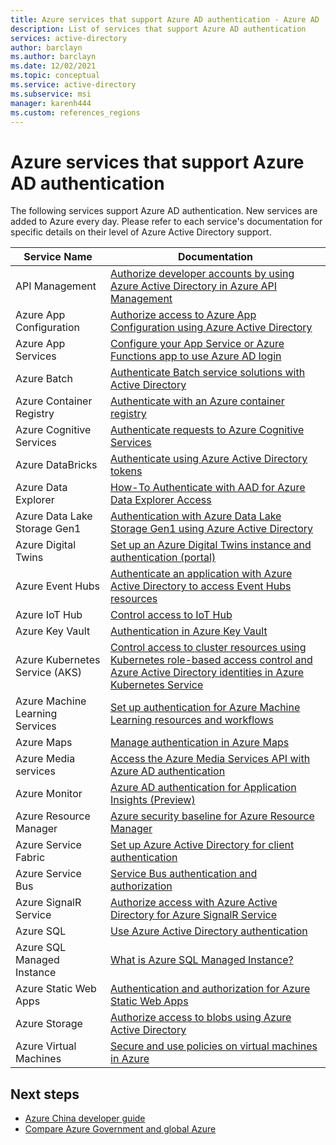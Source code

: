 ```yaml
---
title: Azure services that support Azure AD authentication - Azure AD
description: List of services that support Azure AD authentication
services: active-directory
author: barclayn
ms.author: barclayn
ms.date: 12/02/2021
ms.topic: conceptual
ms.service: active-directory
ms.subservice: msi
manager: karenh444
ms.custom: references_regions
---
```


# Azure services that support Azure AD authentication

The following services support Azure AD authentication. New services are added to Azure every day. Please refer to each service's documentation for specific details on their level of Azure Active Directory support.

| Service Name                    |  Documentation                                                                                                                                                                                |
|---------------------------------|----------------------------------------------------------------------------------------------------------------------------------------------------------------------------------------------|
| API Management                  | [Authorize developer accounts by using Azure Active Directory in Azure API Management](../../api-management/api-management-howto-aad.md)                                                                                            |
| Azure App Configuration         | [Authorize access to Azure App Configuration using Azure Active Directory](../../azure-app-configuration/concept-enable-rbac.md)                                                                                                           |
| Azure App Services              | [Configure your App Service or Azure Functions app to use Azure AD login](../../app-service/configure-authentication-provider-aad.md)    |
| Azure Batch                     | [Authenticate Batch service solutions with Active Directory](../../batch/batch-aad-auth.md)         |
| Azure Container Registry        | [Authenticate with an Azure container registry](../../container-registry/container-registry-authentication.md)                                                                       |
| Azure Cognitive Services        | [Authenticate requests to Azure Cognitive Services](../../cognitive-services/authentication.md?tabs=powershell#authenticate-with-azure-active-directory)                                                                          |
| Azure DataBricks                | [Authenticate using Azure Active Directory tokens](https://docs.microsoft.com/azure/databricks/dev-tools/api/latest/aad/)
| Azure Data Explorer             | [How-To Authenticate with AAD for Azure Data Explorer Access](https://docs.microsoft.com/azure/data-explorer/how-to-authenticate-with-aad)                                                                                                     |
| Azure Data Lake Storage Gen1    | [Authentication with Azure Data Lake Storage Gen1 using Azure Active Directory](../../storage/common/data-lakes-store-authentication-using-azure-active-directory.md)                                                                                                  |
| Azure Digital Twins             | [Set up an Azure Digital Twins instance and authentication (portal)](../../digital-twins/how-to-set-up-instance-portal.md#set-up-user-access-permissions)                                                                                            |
| Azure Event Hubs                | [Authenticate an application with Azure Active Directory to access Event Hubs resources](../../event-hubs/authenticate-application.md)
| Azure IoT Hub                   | [Control access to IoT Hub](../../iot-hub/iot-hub-devguide-security.md)                                                                               |
| Azure Key Vault                 | [Authentication in Azure Key Vault](../../key-vault/general/authentication.md)
| Azure Kubernetes Service (AKS)  | [Control access to cluster resources using Kubernetes role-based access control and Azure Active Directory identities in Azure Kubernetes Service](../../aks/azure-ad-rbac.md)                                                                                                                           |
| Azure Machine Learning Services | [Set up authentication for Azure Machine Learning resources and workflows](/machine-learning/how-to-setup-authentication.md)                                                                                         |
| Azure Maps                      | [Manage authentication in Azure Maps](../../azure-maps/how-to-manage-authentication.md) |
| Azure Media services            | [Access the Azure Media Services API with Azure AD authentication](../../media-services/previous/media-services-use-aad-auth-to-access-ams-api.md) |
| Azure Monitor                   | [Azure AD authentication for Application Insights (Preview)](../../azure-monitor/app/azure-ad-authentication?tabs=net)                                                                                              |
| Azure Resource Manager          | [Azure security baseline for Azure Resource Manager](https://docs.microsoft.com/security/benchmark/azure/baselines/resource-manager-security-baseline?toc=/azure/azure-resource-manager/management/toc.json)
| Azure Service Fabric            | [Set up Azure Active Directory for client authentication](../../service-fabric/service-fabric-cluster-creation-setup-aad.md)                                                                                                        |
| Azure Service Bus               | [Service Bus authentication and authorization](../../service-bus-messaging/service-bus-authentication-and-authorization.md)
| Azure SignalR Service           | [Authorize access with Azure Active Directory for Azure SignalR Service](../../azure-signalr/signalr-concept-authorize-azure-active-directory.md)                                                                                                     |
| Azure SQL                       | [Use Azure Active Directory authentication](../../azure-sql/database/authentication-aad-overview.md)                                                                                     |
| Azure SQL Managed Instance      | [What is Azure SQL Managed Instance?](../../azure-sql/managed-instance/sql-managed-instance-paas-overview.md#azure-active-directory-integration)                                                                                       |
| Azure Static Web Apps           | [Authentication and authorization for Azure Static Web Apps](../../static-web-apps/authentication-authorization.md?tabs=invitations)
| Azure Storage                   | [Authorize access to blobs using Azure Active Directory](../../storage/blobs/authorize-access-azure-active-directory.md) |
| Azure Virtual Machines                | [Secure and use policies on virtual machines in Azure](../devices/howto-vm-sign-in-azure-ad-windows.md)   |

## Next steps

- [Azure China developer guide](https://docs.microsoft.com/azure/china/resources-developer-guide)
- [Compare Azure Government and global Azure](../../azure-government/compare-azure-government-global-azure.md)